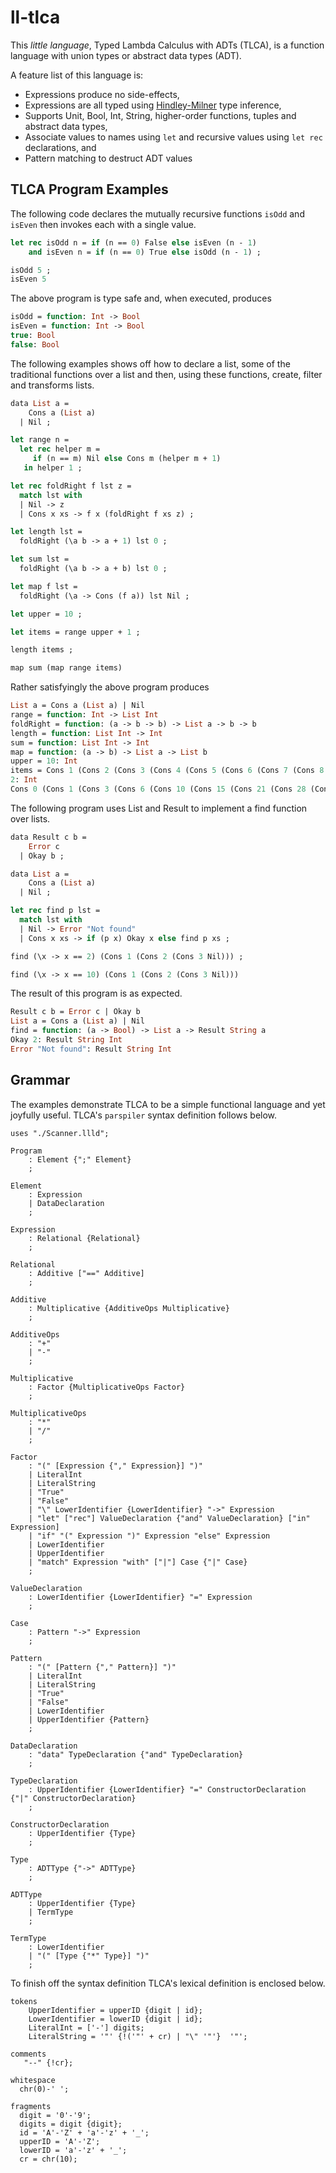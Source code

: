 # ll-tlca

This *little language*, Typed Lambda Calculus with ADTs (TLCA), is a function language with union types or abstract data types (ADT).

A feature list of this language is:

- Expressions produce no side-effects,
- Expressions are all typed using [Hindley-Milner](https://en.wikipedia.org/wiki/Hindley–Milner_type_system) type inference,
- Supports Unit, Bool, Int, String, higher-order functions, tuples and abstract data types,
- Associate values to names using `let` and recursive values using `let rec` declarations, and
- Pattern matching to destruct ADT values

## TLCA Program Examples

The following code declares the mutually recursive functions `isOdd` and `isEven` then invokes each with a single value.

```ocaml
let rec isOdd n = if (n == 0) False else isEven (n - 1)
    and isEven n = if (n == 0) True else isOdd (n - 1) ;

isOdd 5 ;
isEven 5
```

The above program is type safe and, when executed, produces

```ocaml
isOdd = function: Int -> Bool
isEven = function: Int -> Bool
true: Bool
false: Bool
```

The following examples shows off how to declare a list, some of the traditional functions over a list and then, using these functions, create, filter and transforms lists.

```ocaml
data List a = 
    Cons a (List a) 
  | Nil ;

let range n = 
  let rec helper m =
     if (n == m) Nil else Cons m (helper m + 1)
   in helper 1 ;

let rec foldRight f lst z =
  match lst with
  | Nil -> z
  | Cons x xs -> f x (foldRight f xs z) ;

let length lst =
  foldRight (\a b -> a + 1) lst 0 ;

let sum lst = 
  foldRight (\a b -> a + b) lst 0 ;

let map f lst =
  foldRight (\a -> Cons (f a)) lst Nil ;

let upper = 10 ;

let items = range upper + 1 ;

length items ;

map sum (map range items)
```

Rather satisfyingly the above program produces

```ocaml
List a = Cons a (List a) | Nil
range = function: Int -> List Int
foldRight = function: (a -> b -> b) -> List a -> b -> b
length = function: List Int -> Int
sum = function: List Int -> Int
map = function: (a -> b) -> List a -> List b
upper = 10: Int
items = Cons 1 (Cons 2 (Cons 3 (Cons 4 (Cons 5 (Cons 6 (Cons 7 (Cons 8 (Cons 9 (Cons 10 Nil))))))))): List Int
2: Int
Cons 0 (Cons 1 (Cons 3 (Cons 6 (Cons 10 (Cons 15 (Cons 21 (Cons 28 (Cons 36 (Cons 45 Nil))))))))): List Int
```

The following program uses List and Result to implement a find function over lists.

```ocaml
data Result c b = 
    Error c 
  | Okay b ;

data List a = 
    Cons a (List a) 
  | Nil ;

let rec find p lst =
  match lst with
  | Nil -> Error "Not found"
  | Cons x xs -> if (p x) Okay x else find p xs ;

find (\x -> x == 2) (Cons 1 (Cons 2 (Cons 3 Nil))) ;

find (\x -> x == 10) (Cons 1 (Cons 2 (Cons 3 Nil)))
```

The result of this program is as expected.

```ocaml
Result c b = Error c | Okay b
List a = Cons a (List a) | Nil
find = function: (a -> Bool) -> List a -> Result String a
Okay 2: Result String Int
Error "Not found": Result String Int
```

## Grammar

The examples demonstrate TLCA to be a simple functional language and yet joyfully useful.  TLCA's `parspiler` syntax definition follows below.

```
uses "./Scanner.llld";

Program
    : Element {";" Element}
    ;

Element
    : Expression
    | DataDeclaration
    ;

Expression
    : Relational {Relational}
    ;

Relational
    : Additive ["==" Additive]
    ;

Additive
    : Multiplicative {AdditiveOps Multiplicative}
    ;

AdditiveOps
    : "+"
    | "-"
    ;

Multiplicative
    : Factor {MultiplicativeOps Factor}
    ;

MultiplicativeOps
    : "*"
    | "/"
    ;

Factor
    : "(" [Expression {"," Expression}] ")"
    | LiteralInt
    | LiteralString
    | "True"
    | "False"
    | "\" LowerIdentifier {LowerIdentifier} "->" Expression
    | "let" ["rec"] ValueDeclaration {"and" ValueDeclaration} ["in" Expression]
    | "if" "(" Expression ")" Expression "else" Expression
    | LowerIdentifier
    | UpperIdentifier
    | "match" Expression "with" ["|"] Case {"|" Case}
    ;

ValueDeclaration
    : LowerIdentifier {LowerIdentifier} "=" Expression
    ;

Case
    : Pattern "->" Expression
    ;

Pattern
    : "(" [Pattern {"," Pattern}] ")"
    | LiteralInt
    | LiteralString
    | "True"
    | "False"
    | LowerIdentifier
    | UpperIdentifier {Pattern}
    ;

DataDeclaration
    : "data" TypeDeclaration {"and" TypeDeclaration}
    ;

TypeDeclaration
    : UpperIdentifier {LowerIdentifier} "=" ConstructorDeclaration {"|" ConstructorDeclaration}
    ;

ConstructorDeclaration
    : UpperIdentifier {Type}
    ;

Type
    : ADTType {"->" ADTType}
    ;

ADTType
    : UpperIdentifier {Type}
    | TermType
    ;

TermType
    : LowerIdentifier
    | "(" [Type {"*" Type}] ")"
    ;
```

To finish off the syntax definition TLCA's lexical definition is enclosed below.

```
tokens
    UpperIdentifier = upperID {digit | id};
    LowerIdentifier = lowerID {digit | id};
    LiteralInt = ['-'] digits;
    LiteralString = '"' {!('"' + cr) | "\" '"'}  '"';

comments
   "--" {!cr};

whitespace
  chr(0)-' ';

fragments
  digit = '0'-'9';
  digits = digit {digit};
  id = 'A'-'Z' + 'a'-'z' + '_';
  upperID = 'A'-'Z';
  lowerID = 'a'-'z' + '_';
  cr = chr(10);
```